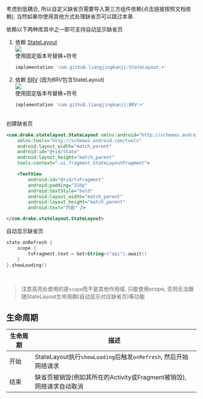 考虑到低耦合, 所以自定义缺省页需要导入第三方组件依赖(点击链接按照文档依赖), 当然如果你使用其他方式处理缺省页可以跳过本章.

依赖以下两种库其中之一即可支持自动显示缺省页

1. 依赖 [StateLayout](https://github.com/liangjingkanji/StateLayout) <br>
    <a href="https://jitpack.io/#liangjingkanji/StateLayout"><img src="https://jitpack.io/v/liangjingkanji/StateLayout.svg"/></a><br>
    使用固定版本号替换+符号
    ```groovy
    implementation 'com.github.liangjingkanji:StateLayout:+'
    ```
1. 依赖 [BRV](https://github.com/liangjingkanji/BRV) (因为BRV包含StateLayout) <br>
    <a href="https://jitpack.io/#liangjingkanji/BRV"><img src="https://jitpack.io/v/liangjingkanji/BRV.svg"/></a><br>
    使用固定版本号替换+符号
    ```groovy
    implementation 'com.github.liangjingkanji:BRV:+'
    ```


<br>
创建缺省页

```xml
<com.drake.statelayout.StateLayout xmlns:android="http://schemas.android.com/apk/res/android"
    xmlns:tools="http://schemas.android.com/tools"
    android:layout_width="match_parent"
    android:id="@+id/state"
    android:layout_height="match_parent"
    tools:context=".ui.fragment.StateLayoutFragment">

    <TextView
        android:id="@+id/tvFragment"
        android:padding="32dp"
        android:textStyle="bold"
        android:layout_width="match_parent"
        android:layout_height="match_parent"
        android:text="内容" />

</com.drake.statelayout.StateLayout>
```

自动显示缺省页

```kotlin
state.onRefresh {
    scope {
        tvFragment.text = Get<String>("api").await()
    }
}.showLoading()
```
<br>

> 注意高亮处使用的是`scope`而不是其他作用域, 只能使用scope, 否则无法跟随StateLayout生命周期(自动显示对应缺省页)等功能

## 生命周期

|生命周期|描述|
|-|-|
|开始|StateLayout执行`showLoading`后触发`onRefresh`, 然后开始网络请求|
|结束|缺省页被销毁(例如其所在的Activity或Fragment被销毁), 网络请求自动取消|




